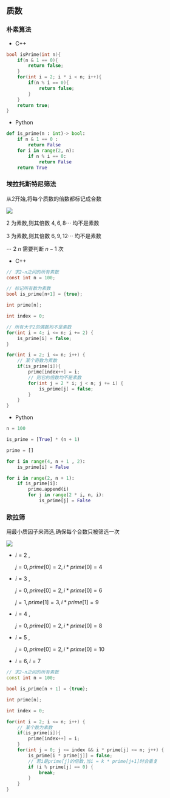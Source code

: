 <!--
 * @Description: 
 * @Version: 1.0
 * @Author: DaLao
 * @Email: dalao_li@163.com
 * @Date: 2021-11-24 22:10:39
 * @LastEditors: DaLao
 * @LastEditTime: 2022-05-06 23:41:36
-->

## 质数



### 朴素算法


- C++
  
```c++
bool isPrime(int n){
    if(n & 1 == 0){
        return false;
    }
    for(int i = 2; i * i < n; i++){
        if(n % i == 0){
            return false;
        }
    }
    return true;
}
```

- Python

```py
def is_prime(n : int)-> bool:
    if n & 1 == 0 :
        return False
    for i in range(2, n):
        if n % i == 0:
            return False
    return True
```



### 埃拉托斯特尼筛法


从2开始,将每个质数的倍数都标记成合数

![](https://cdn.hurra.ltd/img/2022-4-4-0034.svg)

$2$ 为素数,则其倍数 $4,6,8 \cdots$ 均不是素数

$3$ 为素数,则其倍数 $6,9,12 \cdots$ 均不是素数

$\cdots$ $2~n$ 需要判断 $n-1$ 次

- C++

```c
// 求2-n之间的所有素数
const int n = 100;

// 标记所有数为素数
bool is_prime[n+1] = {true};

int prime[n];

int index = 0;

// 所有大于2的偶数均不是素数
for(int i = 4; i <= n; i += 2) {
    is_prime[i] = false;
}

for(int i = 2; i <= n; i++) {
    // 某个奇数为素数
    if(is_prime[i]){
        prime[index++] = i;
        // 则它的倍数均不是素数
        for(int j = 2 * i; j < n; j += i) {
            is_prime[j] = false;
        }
    }
}
```


- Python

```py
n = 100

is_prime = [True] * (n + 1)

prime = []

for i in range(4, n + 1 , 2):
    is_prime[i] = False

for i in range(2, n + 1):
    if is_prime[i]:
        prime.append(i)
        for j in range(2 * i, n, i):
            is_prime[j] = False
```



### 欧拉筛


用最小质因子来筛选,确保每个合数只被筛选一次

![](https://cdn.hurra.ltd/img/2022-4-4-0034.svg)

- $i = 2$ ,

    $j = 0 , prime[0] = 2 , i * prime[0] = 4$

- $i = 3$ ,

    $j = 0 , prime[0] = 2 , i * prime[0] = 6$

    $j = 1 , prime[1] = 3 , i * prime[1] = 9$

- $i = 4$ ,

    $j = 0 , prime[0] = 2 , i * prime[0] = 8$

- $i = 5$ ,

    $j = 0 , prime[0] = 2 , i * prime[0] = 10$

- $i = 6, i = 7$


```c++
// 求2-n之间的所有素数
const int n = 100;

bool is_prime[n + 1] = {true};

int prime[n];

int index = 0;

for(int i = 2; i <= n; i++) {
    // 某个数为素数
    if(is_prime[i]){
        prime[index++] = i;
    }
    for(int j = 0; j <= index && i * prime[j] <= n; j++) {
        is_prime[i * prime[j]] = false;
        // 若i是prime[j]的倍数,当i = k * prime[j+1]时会重复
        if (i % prime[j] == 0) {
            break;
        }
    }
}
```